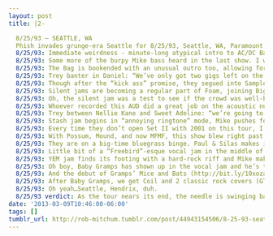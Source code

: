 ```yaml
---
layout: post
title: |2-

  8/25/93 – SEATTLE, WA
  Phish invades grunge-era Seattle for 8/25/93, Seattle, WA, Paramount Theater. As seen in Nirvana and Soundgarden live releases.
  8/25/93: Immediate weirdness - minute-long atypical intro to AC/DC Bag led by some chunky piano and guitar scratches.
  8/25/93: Some more of the burpy Mike bass heard in the last show. I wonder if he just bought the flanger pedal he’ll use on DWD?
  8/25/93: The Bag is bookended with an unusual outro too, allowing for as graceful a segue into Daniel as possible.
  8/25/93: Trey banter in Daniel: “We’ve only got two gigs left on the tour after this, so we’re going to kick ass tonight. Thanks.”
  8/25/93: Though after the “kick ass” promise, they segued into Sample. So, grain of salt.
  8/25/93: Silent jams are becoming a regular part of Foam, joining Big Ball Jam in the Dept. of Doesn’t Translate Well to Tape.
  8/25/93: Oh, the silent jam was a test to see if the crowd was well-behaved enough for an unamplified mini-set. Kinda cool.
  8/25/93: Whoever recorded this AUD did a great job on the acoustic numbers. Sounds great, despite the dummy yelling “SMOKE WEED”.
  8/25/93: Trey between Nellie Kane and Sweet Adeline: “we’re going to do one with no instruments, and the next one with no people.”
  8/25/93: Stash jam begins in “annoying ringtone” mode, Mike pushes for more melody, several ideas tried within standard Stash boundaries.
  8/25/93: Every time they don’t open Set II with 2001 on this tour, I imagine that they’re mad at Kuroda for something.
  8/25/93: With Possum, Mound, and now MFMF, this show blew right past the usual early second set jam slot. A playful Possum, but still.
  8/25/93: They are on a big-time bluegrass binge. Paul & Silas makes it two shows in a row with 3 songs from the genre.
  8/25/93: Little bit of a “Freebird”-esque vocal jam in the middle of Paul & Silas.
  8/25/93: YEM jam finds its footing with a hard-rock riff and Mike making weird scratchy noises with (what I think is) his new pedal.
  8/25/93: Oh boy, Baby Gramps has shown up in the vocal jam and he’s throat-singing. Never really understood Baby Gramps.
  8/25/93: And the debut of Gramps’ Mice and Bats (http://bit.ly/10xozax ) which sounds very Tom Waits, even (especially?) with added vacuum.
  8/25/93: After Baby Gramps, we get Coil and 2 classic rock covers (GTBT, Axis). The jams are already packed up and on their way to Portland.
  8/25/93: Oh yeah…Seattle, Hendrix, duh.
  8/25/93 verdict: As the tour nears its end, the needle is swinging back from improv to hijinks. Fun, but less repeat listen value.
date: '2013-03-09T10:46:00-06:00'
tags: []
tumblr_url: http://rob-mitchum.tumblr.com/post/44943154506/8-25-93-seattle-wa-phish-invades-grunge-era
---
```

